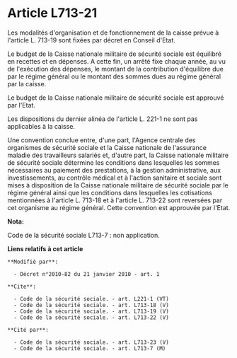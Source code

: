 # Article L713-21

Les modalités d'organisation et de fonctionnement de la caisse prévue à l'article L. 713-19 sont fixées par décret en Conseil
d'Etat. 

Le budget de la Caisse nationale militaire de sécurité sociale est équilibré en recettes et en dépenses. A cette fin, un
arrêté fixe chaque année, au vu de l'exécution des dépenses, le montant de la contribution d'équilibre due par le régime
général ou le montant des sommes dues au régime général par la caisse. 

Le budget de la Caisse nationale militaire de sécurité sociale est approuvé par l'Etat. 

Les dispositions du dernier alinéa de l'article L. 221-1 ne sont pas applicables à la caisse. 

Une convention conclue entre, d'une part, l'Agence centrale des organismes de sécurité sociale et la Caisse nationale de
l'assurance maladie des travailleurs salariés et, d'autre part, la Caisse nationale militaire de sécurité sociale détermine
les conditions dans lesquelles les sommes nécessaires au paiement des prestations, à la gestion administrative, aux
investissements, au contrôle médical et à l'action sanitaire et sociale sont mises à disposition de la Caisse nationale
militaire de sécurité sociale par le régime général ainsi que les conditions dans lesquelles les cotisations mentionnées à
l'article L. 713-18 et à l'article L. 713-22 sont reversées par cet organisme au régime général. Cette convention est
approuvée par l'Etat.

**Nota:**

Code de la sécurité sociale L713-7 : non application.

**Liens relatifs à cet article**

	**Modifié par**:

	  - Décret n°2010-82 du 21 janvier 2010 - art. 1

	**Cite**:

	  - Code de la sécurité sociale. - art. L221-1 (VT)
	  - Code de la sécurité sociale. - art. L713-18 (V)
	  - Code de la sécurité sociale. - art. L713-19 (V)
	  - Code de la sécurité sociale. - art. L713-22 (V)

	**Cité par**:

	  - Code de la sécurité sociale. - art. L713-23 (V)
	  - Code de la sécurité sociale. - art. L713-7 (M)
